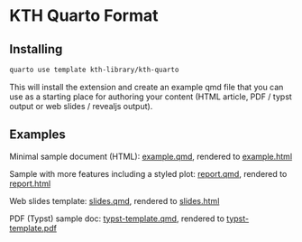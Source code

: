 # KTH Quarto Format

## Installing

```bash
quarto use template kth-library/kth-quarto
```

This will install the extension and create an example qmd file that you can use as a starting place for authoring your content (HTML article, PDF / typst output or web slides / revealjs output).

## Examples

Minimal sample document (HTML): [example.qmd](example.qmd), rendered to [example.html](example.html?raw=true)

Sample with more features including a styled plot: [report.qmd](report.qmd), rendered to [report.html](report.html?raw=true)

Web slides template: [slides.qmd](slides.qmd), rendered to [slides.html](slides.html?raw=true)

PDF (Typst) sample doc: [typst-template.qmd](typst-template.qmd), rendered to [typst-template.pdf](typst-template.pdf?raw=true)


